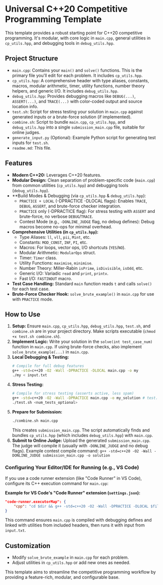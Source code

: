 # Universal C++20 Competitive Programming Template

This template provides a robust starting point for C++20 competitive programming. It's modular, with core logic in `main.cpp`, general utilities in `cp_utils.hpp`, and debugging tools in `debug_utils.hpp`.

## Project Structure

- `main.cpp`: Contains your `main()` and `solve()` functions. This is the primary file you'll edit for each problem. It includes `cp_utils.hpp`.
- `cp_utils.hpp`: A comprehensive header with type aliases, constants, macros, modular arithmetic, timer, utility functions, number theory helpers, and generic I/O. It includes `debug_utils.hpp`.
- `debug_utils.hpp`: Provides debugging macros like `DEBUG(...)`, `ASSERT(...)`, and `TRACE(...)` with color-coded output and source location info.
- `test.sh`: Script for stress testing your solution in `main.cpp` against generated inputs or a brute-force solution (if implemented).
- `combine.sh`: Script to bundle `main.cpp`, `cp_utils.hpp`, and `debug_utils.hpp` into a single `submission_main.cpp` file, suitable for online judges.
- `generate_input.py` (Optional): Example Python script for generating test inputs for `test.sh`.
- `readme.md`: This file.

## Features

- **Modern C++20:** Leverages C++20 features.
- **Modular Design:** Clean separation of problem-specific code (`main.cpp`) from common utilities (`cp_utils.hpp`) and debugging tools (`debug_utils.hpp`).
- \*\*Build Modes & Debugging (via `cp_utils.hpp` & `debug_utils.hpp`):
  - `PRACTICE + LOCAL` (-DPRACTICE -DLOCAL flags): Enables `TRACE`, `DEBUG`, `ASSERT`, and brute-force checker integration.
  - `PRACTICE` only (-DPRACTICE flag): For stress testing with `ASSERT` and brute-force, no verbose `DEBUG`/`TRACE`.
  - Contest Mode (e.g., `-DONLINE_JUDGE` flag, no debug defines): Debug macros become no-ops for minimal overhead.
- **Comprehensive Utilities (in `cp_utils.hpp`):**
  - Type Aliases: `ll`, `vll`, `pii`, `Mint`, etc.
  - Constants: `MOD_CONST`, `INF`, `PI`, etc.
  - Macros: For loops, vector ops, I/O shortcuts (`YES`/`NO`).
  - Modular Arithmetic: `ModularOps` struct.
  - Timer: `Timer` class.
  - Utility Functions: `maximise`, `minimise`.
  - Number Theory: Miller-Rabin `isPrime`, `isDivisible`, `isOdd`, etc.
  - Generic I/O: Variadic `read` and `print`, `printv`.
  - Fast I/O: `FASTINOUT` macro.
- **Test Case Handling:** Standard `main` function reads `t` and calls `solve()` for each test case.
- **Brute-Force Checker Hook:** `solve_brute_example()` in `main.cpp` for use with `PRACTICE` mode.

## How to Use

1.  **Setup:** Ensure `main.cpp`, `cp_utils.hpp`, `debug_utils.hpp`, `test.sh`, and `combine.sh` are in your project directory. Make scripts executable (`chmod +x test.sh combine.sh`).
2.  **Implement Logic:** Write your solution in the `solve(int test_case_num)` function in `main.cpp`. If using brute-force checks, also implement `solve_brute_example(...)` in `main.cpp`.
3.  **Local Debugging & Testing:**
    ```bash
    # Compile for full debug features
    g++ -std=c++20 -O2 -Wall -DPRACTICE -DLOCAL main.cpp -o my
    ./my < input.txt
    ```
4.  **Stress Testing:**
    ```bash
    # Compile for stress testing (asserts active, less spam)
    g++ -std=c++20 -O2 -Wall -DPRACTICE main.cpp -o my_solution # test.sh uses my_solution by default
    ./test.sh <num_tests_optional>
    ```
5.  **Prepare for Submission:**
    ```bash
    ./combine.sh main.cpp
    ```
    This creates `submission_main.cpp`. The script automatically finds and bundles `cp_utils.hpp` (which includes `debug_utils.hpp`) with `main.cpp`.
6.  **Submit to Online Judge:** Upload the generated `submission_main.cpp`. The judge will compile it (usually with `-DONLINE_JUDGE` and no debug flags).
    Example contest compile command: `g++ -std=c++20 -O2 -Wall -DONLINE_JUDGE submission_main.cpp -o solution`

### Configuring Your Editor/IDE for Running (e.g., VS Code)

If you use a code runner extension (like "Code Runner" in VS Code), configure its C++ execution command for `main.cpp`:

**Example for VS Code's "Code Runner" extension (`settings.json`):**

```json
"code-runner.executorMap": {
    "cpp": "cd $dir && g++ -std=c++20 -O2 -Wall -DPRACTICE -DLOCAL $fileName -o $fileNameWithoutExt && $dir/$fileNameWithoutExt < input.txt"
}
```

This command ensures `main.cpp` is compiled with debugging defines and linked with utilities from included headers, then runs it with input from `input.txt`.

## Customization

- Modify `solve_brute_example` in `main.cpp` for each problem.
- Adjust utilities in `cp_utils.hpp` or add new ones as needed.

This template aims to streamline the competitive programming workflow by providing a feature-rich, modular, and configurable base.

